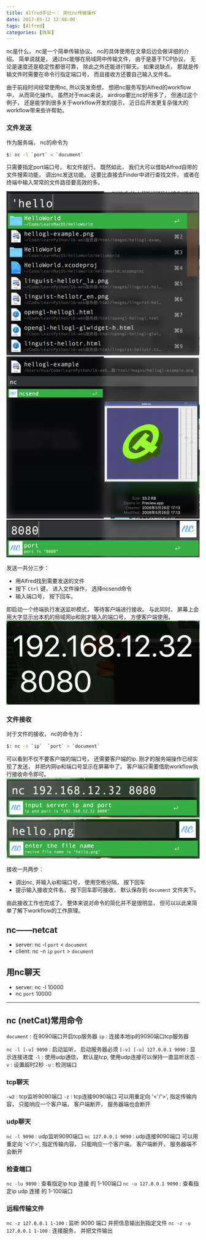 ```yaml
---
title: Alfred手记一： 简化nc传输操作
date: 2017-05-12 12:48:00
tags: [Alfred]
categories: [效率]
---
```


nc是什么， nc是一个简单传输协议。 nc的具体使用在文章后边会做详细的介绍。 简单说就是， 通过nc能够在局域网中传输文件， 由于是基于TCP协议， 无论是速度还是稳定性都很可靠， 除此之外还能进行聊天。 如果说缺点， 那就是传输文件时需要在命令行指定端口号， 而且接收方还要自己输入文件名。

由于前段时间经常使用nc, 所以突发奇想， 想把nc服务写到Alfred的workflow中， 从而简化操作。 虽然对于mac来说， airdrop要比nc好用多了， 但通过这个例子， 还是能学到很多关于workflow开发的提示， 近日后开发更复杂强大的workflow带来些许帮助。

### 文件发送

作为服务端， nc的命令为

```bash
$: nc -l `port` < `document`
```

只需要指定port端口号， 和文件就行。 既然如此， 我们大可以借助Alfred自带的文件搜索功能， 调出nc发送功能。 这要比直接去Finder中进行查找文件， 或者在终端中输入常常的文件路径要高效的多。

![14898397730412](alfred1-nc/14898397730412.jpg)
![14898397975568](alfred1-nc/14898397975568.jpg)
![14898398228729](assets/14898398228729.jpg)

发送一共分三步：

- 用Alfred找到需要发送的文件
- 按下 `Ctrl` 键， 进入文件操作， 选择ncsend命令
- 输入端口号， 按下回车。

即启动一个终端执行发送监听模式， 等待客户端进行接收。 与此同时， 屏幕上会用大字显示出本机的局域网ip和刚才输入的端口号， 方便客户端使用。
![14898400344094](alfred1-nc/14898400344094.jpg)

### 文件接收

对于文件的接收， nc的命令为：

```bash
$: nc -n `ip`  `port` > `document`
```

可以看到不仅不要客户端的端口号， 还需要客户端的ip. 刚才的服务端操作已经实现了发送， 并把内网ip和端口号显示在屏幕中了。 客户端只需要借助workflow执行接收命令即可。
![14898402129318](alfred1-nc/14898402129318.jpg)
![14898402642075](alfred1-nc/14898402642075.jpg)

接收一共两步：

- 调出nc, 并输入ip和端口号， 使用空格分隔， 按下回车
- 提示输入接收文件名， 按下回车即可接收， 默认保存到 `document` 文件夹下。

由此接收工作也完成了。 整体来说对命令的简化并不是很明显， 但可以以此来简单了解下workflow的工作原理。

## nc——netcat

- server: nc -l `port` < `document`
- client: nc -n `ip`  `port` > `document`

## 用nc聊天

- server: nc -l 10000
- nc `port` 10000

---

## nc (netCat)常用命令

 `document` : 在9090端口开启tcp服务器
 `ip` : 连接本地ip的9090端口tcp服务器

 `nc -l [-u] 9090` : 启动监听， 启动服务器必须
 `[-v] [-u] 127.0.0.1 9090` : 显示连接进度
 `-l` : 使用udp通信， 默认是tcp, 使用udp连接可以保持一直监听状态
 `-v` : 设置超时2秒
 `-u` : 检测端口

### tcp聊天

 `-w2` : tcp监听9090端口
 `-z` : tcp连接9090端口
可以用重定向 '<'/'>', 指定传输内容， 只能响应一个客户端， 客户端断开， 服务器端也会断开

### udp聊天

 `nc -l 9090` : udp监听9090端口
 `nc 127.0.0.1 9090` : udp连接9090端口
可以用重定向 '<'/'>', 指定传输内容， 只能响应一个客户端， 客户端断开， 服务器端不会断开

### 检查端口

 `nc -lu 9090` : 查看指定ip tcp 连接 的 1-100端口
 `nc -u 127.0.0.1 9090` : 查看指定ip udp 连接 的 1-100端口

### 远程传输文件

 `nc -z 127.0.0.1 1-100` : 监听 9090 端口 并把信息输出到指定文件
 `nc -z -u 127.0.0.1 1-100` : 连接服务， 并把文件输出
